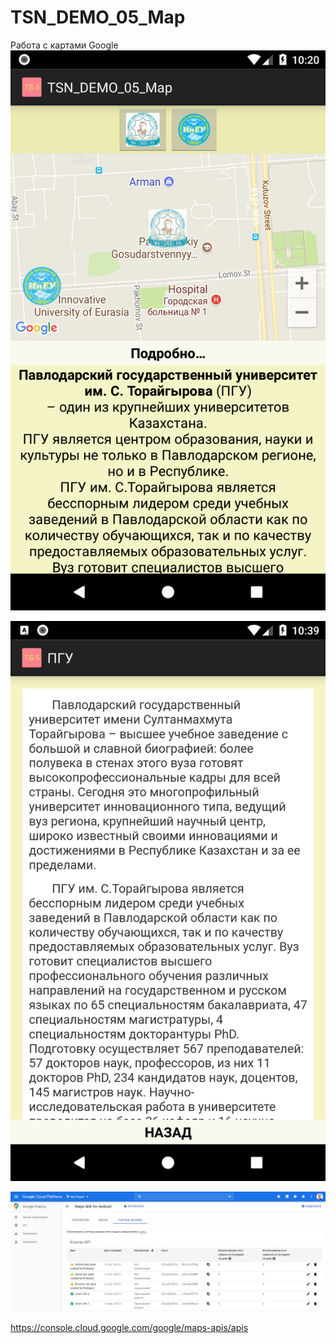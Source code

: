 # TSN_DEMO_05_Map
Работа с картами Google
![Screenshot](screenshot1.png)

![Screenshot](screenshot2.png)

![Screenshot](screenshot3.jpg)

https://console.cloud.google.com/google/maps-apis/apis
